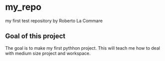 # my_repo
my first test repository by Roberto La Commare
## Goal of this project

The goal is to make my first pythhon project. This will teach me how to deal with medium size project and workspace. 
